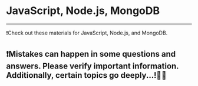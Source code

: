 # JavaScript, Node.js, MongoDB
 
-------------------------------------------------------------------------------------------------------------------------------------------------------------------
❗Check out these materials for JavaScript, Node.js, and MongoDB. 

❗Mistakes can happen in some questions and answers. Please verify important information. Additionally, certain topics go deeply...!👍🏻
-------------------------------------------------------------------------------------------------------------------------------------------------------------------
